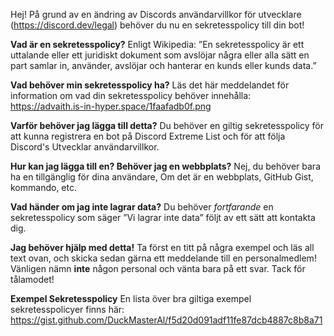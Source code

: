 Hej! På grund av en ändring av Discords användarvillkor för utvecklare (<https://discord.dev/legal>) behöver du nu en sekretesspolicy till din bot!

**Vad är en sekretesspolicy?** Enligt Wikipedia: ”En sekretesspolicy är ett uttalande eller ett juridiskt dokument som avslöjar några eller alla sätt en part samlar in, använder, avslöjar och hanterar en kunds eller kunds data.”

**Vad behöver min sekretesspolicy ha?** Läs det här meddelandet för information om vad din sekretesspolicy behöver innehålla: https://advaith.is-in-hyper.space/1faafadb0f.png

**Varför behöver jag lägga till detta?** Du behöver en giltig sekretesspolicy för att kunna registrera en bot på Discord Extreme List och för att följa Discord's Utvecklar användarvillkor.

**Hur kan jag lägga till en? Behöver jag en webbplats?** Nej, du behöver bara ha en tillgänglig för dina användare, Om det är en webbplats, GitHub Gist, kommando, etc.

**Vad händer om jag inte lagrar data?** Du behöver *fortfarande* en sekretesspolicy som säger ”Vi lagrar inte data” följt av ett sätt att kontakta dig.

**Jag behöver hjälp med detta!** Ta först en titt på några exempel och läs all text ovan, och skicka sedan gärna ett meddelande till en personalmedlem! Vänligen nämn __inte__ någon personal och vänta bara på ett svar. Tack för tålamodet!

**Exempel Sekretesspolicy** En lista över bra giltiga exempel sekretesspolicyer finns här: <https://gist.github.com/DuckMasterAl/f5d20d091adf11fe87dcb4887c8b8a71>